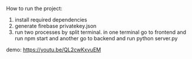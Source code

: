 How to run the project:

1. install required dependencies
2. generate firebase privatekey.json
3. run two processes by split terminal. in one terminal go to frontend and run npm start and another go to backend and run python server.py

demo:
https://youtu.be/QL2cwKxvuEM

   
